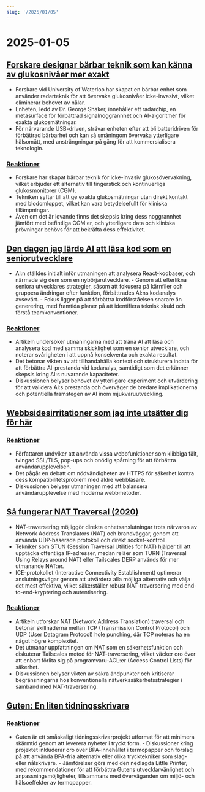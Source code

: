 ```yaml
---
slug: '/2025/01/05'
---
```


# 2025-01-05

## [Forskare designar bärbar teknik som kan känna av glukosnivåer mer exakt](https://uwaterloo.ca/news/media/no-more-needles-tracking-blood-sugar-your-wrist)

- Forskare vid University of Waterloo har skapat en bärbar enhet som använder radarteknik för att övervaka glukosnivåer icke-invasivt, vilket eliminerar behovet av nålar.
- Enheten, ledd av Dr. George Shaker, innehåller ett radarchip, en metasurface för förbättrad signalnoggrannhet och AI-algoritmer för exakta glukosmätningar.
- För närvarande USB-driven, strävar enheten efter att bli batteridriven för förbättrad bärbarhet och kan så småningom övervaka ytterligare hälsomått, med ansträngningar på gång för att kommersialisera teknologin.

### [Reaktioner](https://news.ycombinator.com/item?id=42599189)

- Forskare har skapat bärbar teknik för icke-invasiv glukosövervakning, vilket erbjuder ett alternativ till fingerstick och kontinuerliga glukosmonitorer (CGM).
- Tekniken syftar till att ge exakta glukosmätningar utan direkt kontakt med blodomloppet, vilket kan vara betydelsefullt för kliniska tillämpningar.
- Även om det är lovande finns det skepsis kring dess noggrannhet jämfört med befintliga CGM:er, och ytterligare data och kliniska prövningar behövs för att bekräfta dess effektivitet.

## [Den dagen jag lärde AI att läsa kod som en seniorutvecklare](https://nmn.gl/blog/ai-senior-developer)

- AI:n ställdes initialt inför utmaningen att analysera React-kodbaser, och närmade sig dem som en nybörjarutvecklare. - Genom att efterlikna seniora utvecklares strategier, såsom att fokusera på kärnfiler och gruppera ändringar efter funktion, förbättrades AI:ns kodanalys avsevärt. - Fokus ligger på att förbättra kodförståelsen snarare än generering, med framtida planer på att identifiera teknisk skuld och förstå teamkonventioner.

### [Reaktioner](https://news.ycombinator.com/item?id=42601847)

- Artikeln undersöker utmaningarna med att träna AI att läsa och analysera kod med samma skicklighet som en senior utvecklare, och noterar svårigheten i att uppnå konsekventa och exakta resultat.
- Det betonar vikten av att tillhandahålla kontext och strukturera indata för att förbättra AI-prestanda vid kodanalys, samtidigt som det erkänner skepsis kring AI:s nuvarande kapaciteter.
- Diskussionen belyser behovet av ytterligare experiment och utvärdering för att validera AI:s prestanda och överväger de bredare implikationerna och potentiella framstegen av AI inom mjukvaruutveckling.

## [Webbsidesirritationer som jag inte utsätter dig för här](http://rachelbythebay.com/w/2025/01/04/cruft/)

### [Reaktioner](https://news.ycombinator.com/item?id=42599102)

- Författaren undviker att använda vissa webbfunktioner som klibbiga fält, tvingad SSL/TLS, pop-ups och onödig spårning för att förbättra användarupplevelsen.
- Det pågår en debatt om nödvändigheten av HTTPS för säkerhet kontra dess kompatibilitetsproblem med äldre webbläsare.
- Diskussionen belyser utmaningen med att balansera användarupplevelse med moderna webbmetoder.

## [Så fungerar NAT Traversal (2020)](https://tailscale.com/blog/how-nat-traversal-works)

- NAT-traversering möjliggör direkta enhetsanslutningar trots närvaron av Network Address Translators (NAT) och brandväggar, genom att använda UDP-baserade protokoll och direkt socket-kontroll.
- Tekniker som STUN (Session Traversal Utilities for NAT) hjälper till att upptäcka offentliga IP-adresser, medan reläer som TURN (Traversal Using Relays around NAT) eller Tailscales DERP används för mer utmanande NAT:er.
- ICE-protokollet (Interactive Connectivity Establishment) optimerar anslutningsvägar genom att utvärdera alla möjliga alternativ och välja det mest effektiva, vilket säkerställer robust NAT-traversering med end-to-end-kryptering och autentisering.

### [Reaktioner](https://news.ycombinator.com/item?id=42600846)

- Artikeln utforskar NAT (Network Address Translation) traversal och betonar skillnaderna mellan TCP (Transmission Control Protocol) och UDP (User Datagram Protocol) hole punching, där TCP noteras ha en något högre komplexitet.
- Det utmanar uppfattningen om NAT som en säkerhetsfunktion och diskuterar Tailscales metod för NAT-traversering, vilket väcker oro över att enbart förlita sig på programvaru-ACL:er (Access Control Lists) för säkerhet.
- Diskussionen belyser vikten av säkra ändpunkter och kritiserar begränsningarna hos konventionella nätverkssäkerhetsstrategier i samband med NAT-traversering.

## [Guten: En liten tidningsskrivare](https://amanvir.com/guten)

### [Reaktioner](https://news.ycombinator.com/item?id=42599599)

- Guten är ett småskaligt tidningsskrivarprojekt utformat för att minimera skärmtid genom att leverera nyheter i tryckt form. - Diskussioner kring projektet inkluderar oro över BPA-innehållet i termopapper och förslag på att använda BPA-fria alternativ eller olika trycktekniker som slag- eller nålskrivare. - Jämförelser görs med den nedlagda Little Printer, med rekommendationer för att förbättra Gutens utvecklarvänlighet och anpassningsmöjligheter, tillsammans med överväganden om miljö- och hälsoeffekter av termopapper.

<head>
  <meta property="og:title" content="Forskare designar bärbar teknik som kan känna av glukosnivåer mer exakt" />
  <meta property="og:type" content="website" />
  <meta property="og:image" content="https://og.cho.sh/api/og/?title=Forskare%20designar%20b%C3%A4rbar%20teknik%20som%20kan%20k%C3%A4nna%20av%20glukosniv%C3%A5er%20mer%20exakt&subheading=s%C3%B6ndag%205%20januari%202025%3A%20Sammanfattning%20av%20Hacker%20News" />
</head>
